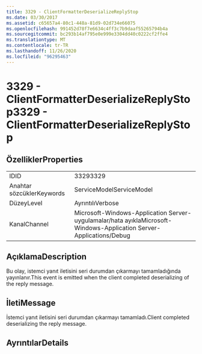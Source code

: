 ```yaml
---
title: 3329 - ClientFormatterDeserializeReplyStop
ms.date: 03/30/2017
ms.assetid: c65657a4-80c1-448a-81d9-02d734e66075
ms.openlocfilehash: 991452d78f7e6634c4ff3c7b9daaf55265794b4a
ms.sourcegitcommit: bc293b14af795e0e999e3304dd40c0222cf2ffe4
ms.translationtype: MT
ms.contentlocale: tr-TR
ms.lasthandoff: 11/26/2020
ms.locfileid: "96295463"
---
```

# <a name="3329---clientformatterdeserializereplystop"></a><span data-ttu-id="f9c28-102">3329 - ClientFormatterDeserializeReplyStop</span><span class="sxs-lookup"><span data-stu-id="f9c28-102">3329 - ClientFormatterDeserializeReplyStop</span></span>

## <a name="properties"></a><span data-ttu-id="f9c28-103">Özellikler</span><span class="sxs-lookup"><span data-stu-id="f9c28-103">Properties</span></span>  
  
|||  
|-|-|  
|<span data-ttu-id="f9c28-104">ID</span><span class="sxs-lookup"><span data-stu-id="f9c28-104">ID</span></span>|<span data-ttu-id="f9c28-105">3329</span><span class="sxs-lookup"><span data-stu-id="f9c28-105">3329</span></span>|  
|<span data-ttu-id="f9c28-106">Anahtar sözcükler</span><span class="sxs-lookup"><span data-stu-id="f9c28-106">Keywords</span></span>|<span data-ttu-id="f9c28-107">ServiceModel</span><span class="sxs-lookup"><span data-stu-id="f9c28-107">ServiceModel</span></span>|  
|<span data-ttu-id="f9c28-108">Düzey</span><span class="sxs-lookup"><span data-stu-id="f9c28-108">Level</span></span>|<span data-ttu-id="f9c28-109">Ayrıntılı</span><span class="sxs-lookup"><span data-stu-id="f9c28-109">Verbose</span></span>|  
|<span data-ttu-id="f9c28-110">Kanal</span><span class="sxs-lookup"><span data-stu-id="f9c28-110">Channel</span></span>|<span data-ttu-id="f9c28-111">Microsoft-Windows-Application Server-uygulamalar/hata ayıkla</span><span class="sxs-lookup"><span data-stu-id="f9c28-111">Microsoft-Windows-Application Server-Applications/Debug</span></span>|  
  
## <a name="description"></a><span data-ttu-id="f9c28-112">Açıklama</span><span class="sxs-lookup"><span data-stu-id="f9c28-112">Description</span></span>  

 <span data-ttu-id="f9c28-113">Bu olay, istemci yanıt iletisini seri durumdan çıkarmayı tamamladığında yayınlanır.</span><span class="sxs-lookup"><span data-stu-id="f9c28-113">This event is emitted when the client completed deserializing of the reply message.</span></span>  
  
## <a name="message"></a><span data-ttu-id="f9c28-114">İleti</span><span class="sxs-lookup"><span data-stu-id="f9c28-114">Message</span></span>  

 <span data-ttu-id="f9c28-115">İstemci yanıt iletisini seri durumdan çıkarmayı tamamladı.</span><span class="sxs-lookup"><span data-stu-id="f9c28-115">Client completed deserializing the reply message.</span></span>  
  
## <a name="details"></a><span data-ttu-id="f9c28-116">Ayrıntılar</span><span class="sxs-lookup"><span data-stu-id="f9c28-116">Details</span></span>
